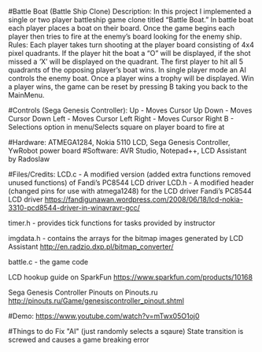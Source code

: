 #Battle Boat (Battle Ship Clone)
Description:
In this project I implemented a single or two player battleship game clone titled “Battle Boat.” In battle boat each player places a boat on their board. Once the game begins each player then tries to fire at the enemy’s board looking for the enemy ship.
Rules: 
Each player takes turn shooting at the player board consisting of 4x4 pixel quadrants. If the player hit the boat a “O” will be displayed, if the shot missed a ‘X’ will be displayed on the quadrant. The first player to hit all 5 quadrants of the opposing player’s boat wins. In single player mode an AI controls the enemy boat. Once a player wins a trophy will be displayed. Win a player wins, the game can be reset by pressing B taking you back to the MainMenu.

#Controls (Sega Genesis Controller):
Up - Moves Cursor Up
Down - Moves Cursor Down
Left - Moves Cursor Left
Right - Moves Cursor Right
B - Selections option in menu/Selects square on player board to fire at


#Hardware:
ATMEGA1284, Nokia 5110 LCD, Sega Genesis Controller, YwRobot power board
#Software:
	AVR Studio, Notepad++, LCD Assistant by Radoslaw

#Files/Credits:
LCD.c - A modified version (added extra functions removed unused functions) of Fandi’s PC8544 LCD driver
LCD.h - A modified header (changed pins for use with atmega1248) for the LCD driver  Fandi’s PC8544 LCD driver
https://fandigunawan.wordpress.com/2008/06/18/lcd-nokia-3310-pcd8544-driver-in-winavravr-gcc/

timer.h - provides tick functions for tasks provided by instructor

imgdata.h - contains the arrays for the bitmap images generated by LCD Assistant
http://en.radzio.dxp.pl/bitmap_converter/

battle.c - the game code

LCD hookup guide on SparkFun
https://www.sparkfun.com/products/10168

Sega Genesis Controller Pinouts on Pinouts.ru
http://pinouts.ru/Game/genesiscontroller_pinout.shtml

#Demo:
https://www.youtube.com/watch?v=mTwx05O1oj0


#Things to do
Fix "AI" (just randomly selects a sqaure)
State transition is screwed and causes a game breaking error
